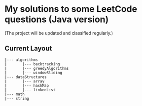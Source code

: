 ﻿# My solutions to some LeetCode questions (Java version) 
 (The project will be updated and classified regularly.)

## Current Layout
```
|--- algorithms
|       |--- backtracking
|       |--- greedyAlgorithms
|       |--- windowSliding
|--- dataStructures
|       |--- array
|       |--- hashMap
|       |--- linkedList
|--- math
|--- string
```
